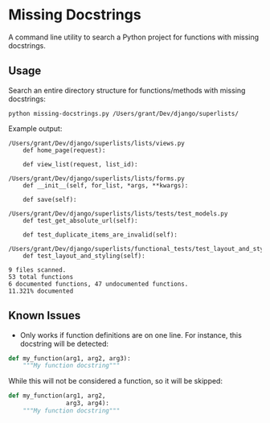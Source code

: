 # Missing Docstrings

A command line utility to search a Python project for functions with missing docstrings.

## Usage

Search an entire directory structure for functions/methods with missing docstrings:

```
python missing-docstrings.py /Users/grant/Dev/django/superlists/
```

Example output:

```
/Users/grant/Dev/django/superlists/lists/views.py
    def home_page(request):

    def view_list(request, list_id):

/Users/grant/Dev/django/superlists/lists/forms.py
    def __init__(self, for_list, *args, **kwargs):

    def save(self):

/Users/grant/Dev/django/superlists/lists/tests/test_models.py
    def test_get_absolute_url(self):

    def test_duplicate_items_are_invalid(self):

/Users/grant/Dev/django/superlists/functional_tests/test_layout_and_styling.py
    def test_layout_and_styling(self):

9 files scanned.
53 total functions
6 documented functions, 47 undocumented functions.
11.321% documented
```

## Known Issues

* Only works if function definitions are on one line. For instance, this docstring will be detected:

```python
def my_function(arg1, arg2, arg3):
    """My function docstring"""
```

While this will not be considered a function, so it will be skipped:

```python
def my_function(arg1, arg2,
                arg3, arg4):
    """My function docstring"""
```
